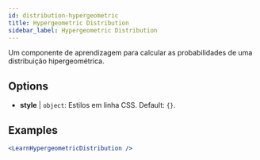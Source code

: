 ```yaml
---
id: distribution-hypergeometric
title: Hypergeometric Distribution
sidebar_label: Hypergeometric Distribution
---
```


Um componente de aprendizagem para calcular as probabilidades de uma distribuição hipergeométrica.

## Options

* __style__ | `object`: Estilos em linha CSS. Default: `{}`.


## Examples

```jsx live
<LearnHypergeometricDistribution />
```

